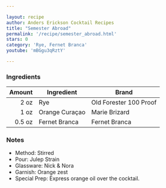 ```yaml
---

layout: recipe
author: Anders Erickson Cocktail Recipes
title: "Semester Abroad"
permalink: '/recipe/semester_abroad.html'
stars: 0
category: 'Rye, Fernet Branca'
youtube: 'mBGgu3qRztY'

---
```


### Ingredients

| Amount  | Ingredient               | Brand                  |
| -----: | -------------- | ---------------------- |
|   2 oz | Rye            | Old Forester 100 Proof |
|   1 oz | Orange Curaçao | Marie Brizard          |
| 0.5 oz | Fernet Branca  | Fernet Branca          |

### Notes

- Method: Stirred
- Pour: Julep Strain
- Glassware: Nick & Nora
- Garnish: Orange zest
- Special Prep: Express orange oil over the cocktail.

